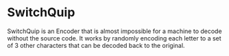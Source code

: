 # SwitchQuip
SwitchQuip is an Encoder that is almost impossible for a machine to decode without the source code.
It works by randomly encoding each letter to a set of 3 other characters that can be decoded back to the original.

